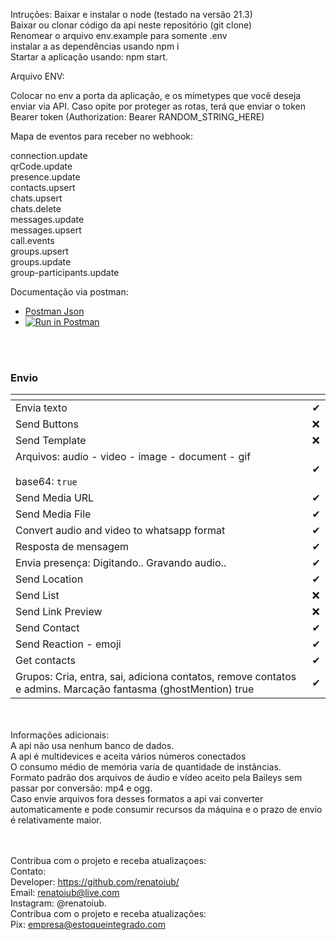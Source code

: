 Intruções:
Baixar e instalar o node (testado na versão 21.3)<br>
Baixar ou clonar código da api neste repositório (git clone)<br>
Renomear o arquivo env.example para somente .env<br>
instalar a as dependências usando npm i <br>
Startar a aplicação usando: npm start. <br>

Arquivo ENV:<br> 

Colocar no env a porta da aplicação, e os mimetypes que você deseja enviar via API. Caso opite por proteger as rotas, terá que enviar o token Bearer token (Authorization: Bearer RANDOM_STRING_HERE)<br>

Mapa de eventos para receber no webhook:<br>

connection.update <br>
qrCode.update<br>
presence.update<br>
contacts.upsert<br>
chats.upsert<br>
chats.delete<br>
messages.update<br>
messages.upsert<br>
call.events<br>
groups.upsert<br>
groups.update<br>
group-participants.update<br>

Documentação via postman:<br>

<ul dir="auto">
<li><a target="_blank" href="https://api.postman.com/collections/26659340-3267c07d-49b4-432b-96d9-8a4cc94b3848?access_key=PMAT-01HHZBJN72MNQ4Z7J48CEFBCNP">Postman Json</a></li>
<li><a target="_blank" href="https://elements.getpostman.com/redirect?entityId=26659340-3267c07d-49b4-432b-96d9-8a4cc94b3848&entityType=collection" rel="nofollow"><img src="https://camo.githubusercontent.com/16a903fe0c8e857e22585b47d674a11dc7fd16a2d4ef6a2d0e932e70a62cb0d6/68747470733a2f2f72756e2e7073746d6e2e696f2f627574746f6e2e737667" alt="Run in Postman" data-canonical-src="https://run.pstmn.io/button.svg" style="max-width: 100%;"></a></li>
</ul>

<br>
<br>
<h3>Envio</h3>
<table>
<thead>
<tr>
<th></th>
<th></th>
</tr>
</thead>
<tbody>
<tr>
<td>Envia texto</td>
<td>✔</td>
</tr>
<tr>
<td>Send Buttons</td>
<td>❌</td>
</tr>
<tr>
<td>Send Template</td>
<td>❌</td>
</tr>
<tr>
<td>Arquivos: audio - video - image - document - gif <br><br>base64: <code>true</code></td>
<td>✔</td>
</tr>
	<tr>
<td>Send Media URL</td>
<td>✔</td>
</tr>
<tr>
<td>Send Media File</td>
<td>✔</td>
</tr>
<tr>
<td>Convert audio and video to whatsapp format</td>
<td>✔</td>
</tr>
<tr>
<td>Resposta de mensagem</td>
<td>✔</td>
</tr>
	<tr>
<td>Envia presença: Digitando.. Gravando audio..</td>
<td>✔</td>
</tr>
<tr>
<td>Send Location</td>
<td>✔</td>
</tr>
<tr>
<td>Send List</td>
<td>❌</td>
</tr>
<tr>
<td>Send Link Preview</td>
<td>❌</td>
</tr>
<tr>
<td>Send Contact</td>
<td>✔</td>
</tr>
<tr>
<td>Send Reaction - emoji</td>
<td>✔</td>
</tr>
	<tr>
<td>Get contacts</td>
<td>✔</td>
</tr>
	<tr>
<td>Grupos: Cria, entra, sai, adiciona contatos, remove contatos e admins. Marcação fantasma (ghostMention) true</td>
<td>✔</td>
</tr>
</tbody>
</table>

<br><br> Informações adicionais:<br>
A api não usa nenhum banco de dados.<br>
A api é multidevices e aceita vários números conectados<br>
O consumo médio de memória varia de quantidade de instâncias.<br>
Formato padrão dos arquivos de áudio e vídeo aceito pela Baileys sem passar por conversão: mp4 e ogg.<br>
Caso envie arquivos fora desses formatos a api vai converter automaticamente e pode consumir recursos da máquina e o prazo de envio é relativamente maior. 




<br><br>
Contribua com o projeto e receba atualizaçoes:<br>
Contato:<br>
Developer: https://github.com/renatoiub/<br>
Email: renatoiub@live.com<br>
Instagram: @renatoiub.<br>
Contribua com o projeto e receba atualizações:<br>
Pix: empresa@estoqueintegrado.com<br>

